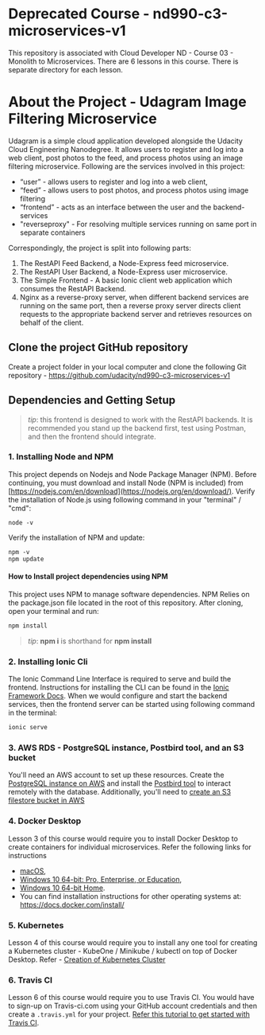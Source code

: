 # Deprecated Course - nd990-c3-microservices-v1 
This repository is associated with Cloud Developer ND - Course 03 - Monolith to Microservices. There are 6 lessons in this course. There is separate directory for each lesson.

# About the Project - Udagram Image Filtering Microservice
Udagram is a simple cloud application developed alongside the Udacity Cloud Engineering Nanodegree. It allows users to register and log into a web client, post photos to the feed, and process photos using an image filtering microservice. Following are the services involved in this project:

* “user” - allows users to register and log into a web client, 
* “feed” - allows users to post photos, and process photos using image filtering 
* “frontend” - acts as an interface between the user and the backend-services
* "reverseproxy" - For resolving multiple services running on same port in separate containers

Correspondingly, the project is split into following parts:
1. The RestAPI Feed Backend, a Node-Express feed microservice.
1. The RestAPI User Backend, a Node-Express user microservice.
1. The Simple Frontend - A basic Ionic client web application which consumes the RestAPI Backend.
1. Nginx as a reverse-proxy server, when different backend services are running on the same port, then a reverse proxy server directs client requests to the appropriate backend server and retrieves resources on behalf of the client.  

## Clone the project GitHub repository
Create a project folder in your local computer and clone the following Git repository - https://github.com/udacity/nd990-c3-microservices-v1

## Dependencies and Getting Setup
> _tip_: this frontend is designed to work with the RestAPI backends. It is recommended you stand up the backend first, test using Postman, and then the frontend should integrate.

### 1. Installing Node and NPM
This project depends on Nodejs and Node Package Manager (NPM). Before continuing, you must download and install Node (NPM is included) from [https://nodejs.com/en/download](https://nodejs.org/en/download/). Verify the installation of Node.js using following command in your "terminal" / "cmd": 
```
node -v
```
Verify the installation of NPM and update: 
```
npm -v
npm update
```
#### How to Install project dependencies using NPM
This project uses NPM to manage software dependencies. NPM Relies on the package.json file located in the root of this repository. After cloning, open your terminal and run:
```bash
npm install
```
>_tip_: **npm i** is shorthand for **npm install**


### 2. Installing Ionic Cli
The Ionic Command Line Interface is required to serve and build the frontend. Instructions for installing the CLI can be found in the [Ionic Framework Docs](https://ionicframework.com/docs/installation/cli). When we would configure and start the backend services, then the frontend server can be started using following command in the terminal:

```bash
ionic serve
```


### 3. AWS RDS - PostgreSQL instance, Postbird tool, and an S3 bucket
You'll need an AWS account to set up these resources. Create the [PostgreSQL instance on AWS](https://classroom.udacity.com/nanodegrees/nd9990/parts/5d4b2317-8333-47b3-a9ec-ea2cf0a3efbb/modules/ab95831d-3105-400e-9c49-01a9d85e5a65/lessons/a89390c2-0832-4de0-833f-2dcb929a665e/concepts/001c5798-6c84-448e-ad63-9281f0e2fabe) and install the [Postbird tool](https://github.com/Paxa/postbird) to interact remotely with the database. Additionally, you'll need to [create an S3 filestore bucket in AWS](https://classroom.udacity.com/nanodegrees/nd9990/parts/5d4b2317-8333-47b3-a9ec-ea2cf0a3efbb/modules/ab95831d-3105-400e-9c49-01a9d85e5a65/lessons/a89390c2-0832-4de0-833f-2dcb929a665e/concepts/a04068a9-6267-4c37-9eeb-a413949a48f2)

### 4. Docker Desktop
Lesson 3 of this course would require you to install Docker Desktop to create containers for individual microservices. Refer the following links for instructions 
* [macOS](https://docs.docker.com/docker-for-mac/install/), 
* [Windows 10 64-bit: Pro, Enterprise, or Education](https://docs.docker.com/docker-for-windows/install/), 
* [Windows  10 64-bit Home](https://docs.docker.com/toolbox/toolbox_install_windows/). 
* You can find installation instructions for other operating systems at:  https://docs.docker.com/install/

### 5. Kubernetes 
Lesson 4 of this course would require you to install any one tool for creating a Kubernetes cluster - KubeOne / Minikube / kubectl on top of Docker Desktop. Refer - 
[Creation of Kubernetes Cluster](https://classroom.udacity.com/nanodegrees/nd9990/parts/96fffeca-63e0-4bfc-92a6-a869b5b64b9e/modules/8c55d5a1-ae41-4313-ab37-86b1f35b9ada/lessons/e03717be-332d-4a2e-8576-69f7aae7726e/concepts/fac375ff-8a1c-461f-8e7c-6c9a844358ac)

### 6. Travis CI
Lesson 6 of this course would require you to use Travis CI. You would have to sign-up on  Travis-ci.com using your GitHub account credentials and then create a `.travis.yml` for your project. [Refer this tutorial to get started with Travis CI](https://docs.travis-ci.com/user/tutorial/).
